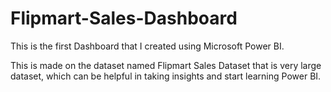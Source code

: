 # Flipmart-Sales-Dashboard
This is the first Dashboard that I created using Microsoft Power BI.

This is made on the dataset named Flipmart Sales Dataset that is very large dataset, which can be helpful in taking insights and start learning Power BI.
